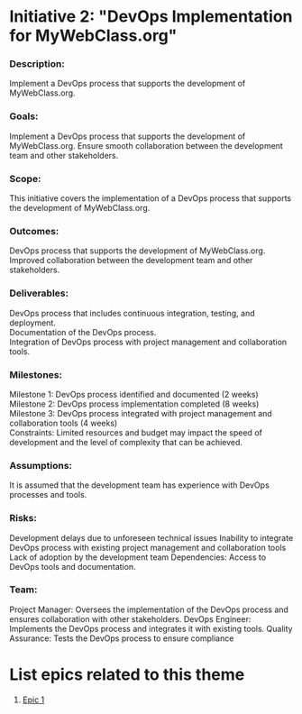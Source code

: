 # Initiative 2: "DevOps Implementation for MyWebClass.org"

### Description: 
Implement a DevOps process that supports the development of MyWebClass.org.

### Goals:
Implement a DevOps process that supports the development of MyWebClass.org.
Ensure smooth collaboration between the development team and other stakeholders.

### Scope: 
This initiative covers the implementation of a DevOps process that supports the development of MyWebClass.org.

### Outcomes:

DevOps process that supports the development of MyWebClass.org.</br>
Improved collaboration between the development team and other stakeholders.

### Deliverables:
DevOps process that includes continuous integration, testing, and deployment.</br>
Documentation of the DevOps process.</br>
Integration of DevOps process with project management and collaboration tools.

### Milestones:

Milestone 1: DevOps process identified and documented (2 weeks)</br>
Milestone 2: DevOps process implementation completed (8 weeks)</br>
Milestone 3: DevOps process integrated with project management and collaboration tools (4 weeks)</br>
Constraints: Limited resources and budget may impact the speed of development and the level of complexity that can be achieved.</br>

### Assumptions: 
It is assumed that the development team has experience with DevOps processes and tools.

### Risks:

Development delays due to unforeseen technical issues
Inability to integrate DevOps process with existing project management and collaboration tools
Lack of adoption by the development team
Dependencies: Access to DevOps tools and documentation.

### Team:

Project Manager: Oversees the implementation of the DevOps process and ensures collaboration with other stakeholders.
DevOps Engineer: Implements the DevOps process and integrates it with existing tools.
Quality Assurance: Tests the DevOps process to ensure compliance

# List epics related to this theme
1. [Epic 1](https://github.com/GraceBurke-88/mywebclass-agile-docs/blob/main/documentation/theme_1/initiatives/epics/epic_initiative_devops.md)
